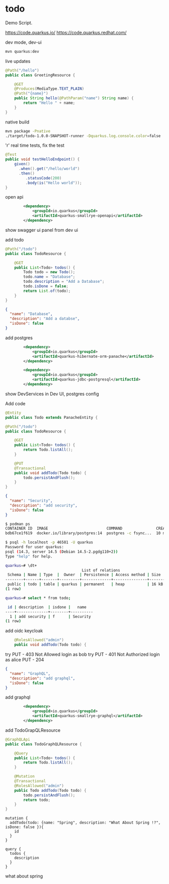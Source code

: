 # todo

Demo Script.

https://code.quarkus.io/
https://code.quarkus.redhat.com/

dev mode, dev-ui

```bash
mvn quarkus:dev
```

live updates

```java
@Path("/hello")
public class GreetingResource {

    @GET
    @Produces(MediaType.TEXT_PLAIN)
    @Path("{name}")
    public String hello(@PathParam("name") String name) {
        return "Hello " + name;
    }
}
```

native build

```bash
mvn package -Pnative
./target/todo-1.0.0-SNAPSHOT-runner -Dquarkus.log.console.color=false
```

'r' real time tests, fix the test

```java
@Test
public void testHelloEndpoint() {
    given()
      .when().get("/hello/world")
      .then()
         .statusCode(200)
         .body(is("Hello world"));
}
```

open api

```xml
        <dependency>
            <groupId>io.quarkus</groupId>
            <artifactId>quarkus-smallrye-openapi</artifactId>
        </dependency>
```

show swagger ui panel from dev ui

add todo

```java
@Path("/todo")
public class TodoResource {

    @GET
    public List<Todo> todos() {
        Todo todo = new Todo();
        todo.name = "Database";
        todo.description = "Add a Database";
        todo.isDone = false;
        return List.of(todo);
    }
}
```

```json
{
  "name": "Database",
  "description": "Add a databse",
  "isDone": false
}
```

add postgres 

```xml
        <dependency>
            <groupId>io.quarkus</groupId>
            <artifactId>quarkus-hibernate-orm-panache</artifactId>
        </dependency>

        <dependency>
            <groupId>io.quarkus</groupId>
            <artifactId>quarkus-jdbc-postgresql</artifactId>
        </dependency>
```

show DevServices in Dev UI, postgres config

Add code

```java
@Entity
public class Todo extends PanacheEntity {
```

```java
@Path("/todo")
public class TodoResource {

    @GET
    public List<Todo> todos() {
        return Todo.listAll();
    }

    @PUT
    @Transactional
    public void addTodo(Todo todo) {
        todo.persistAndFlush();
    }
}
```

```json
{
  "name": "Security",
  "description": "add security",
  "isDone": false
}
```

```bash
$ podman ps
CONTAINER ID  IMAGE                          COMMAND               CREATED         STATUS         PORTS                    NAMES
bdb67ce1f619  docker.io/library/postgres:14  postgres -c fsync...  10 minutes ago  Up 10 minutes  0.0.0.0:46581->5432/tcp  affectionate_benz

$ psql -h localhost -p 46581 -U quarkus 
Password for user quarkus: 
psql (14.3, server 14.5 (Debian 14.5-2.pgdg110+2))
Type "help" for help.

quarkus=# \dt+
                                  List of relations
 Schema | Name | Type  |  Owner  | Persistence | Access method | Size  | Description 
--------+------+-------+---------+-------------+---------------+-------+-------------
 public | todo | table | quarkus | permanent   | heap          | 16 kB | 
(1 row)

quarkus=# select * from todo;

 id | description  | isdone |   name   
----+--------------+--------+----------
  1 | add security | f      | Security
(1 row)
```

add oidc keycloak


```java
    @RolesAllowed("admin")
    public void addTodo(Todo todo) {
```

try PUT - 403 Not Allowed
login as bob
try PUT - 401 Not Authorized
login as alice
PUT - 204

```json
{
  "name": "GraphQL",
  "description": "add graphql",
  "isDone": false
}
```

add graphql

```xml
        <dependency>
            <groupId>io.quarkus</groupId>
            <artifactId>quarkus-smallrye-graphql</artifactId>
        </dependency>
```

add TodoGrapQLResource

```java
@GraphQLApi
public class TodoGraphQLResource {

    @Query
    public List<Todo> todos() {
        return Todo.listAll();
    }

    @Mutation
    @Transactional
    @RolesAllowed("admin")
    public Todo addTodo(Todo todo) {
        todo.persistAndFlush();
        return todo;
    }
}
```

```
mutation {
  addTodo(todo: {name: "Spring", description: "What About Spring !?", isDone: false }){
    id
  }
}
```

```
query {
  todos {
    description
  }
}
```

what about spring
